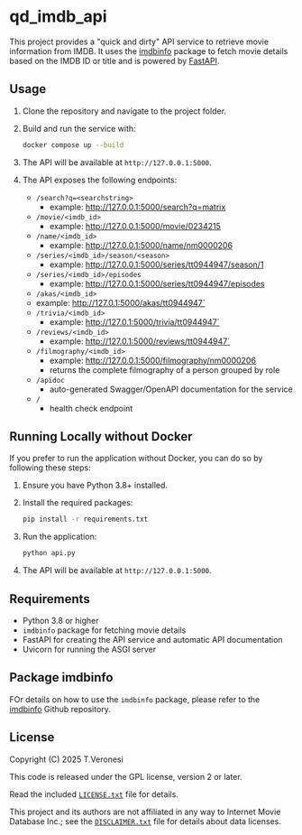 # qd_imdb_api

This project provides a "quick and dirty" API service to retrieve movie information from IMDB.
It uses the [imdbinfo](https://github.com/tveronesi/imdbinfo) package to fetch movie details based on the IMDB ID or title and is powered by [FastAPI](https://fastapi.tiangolo.com/).

## Usage

1. Clone the repository and navigate to the project folder.
2. Build and run the service with:

   ```sh
   docker compose up --build
    ```
   
3. The API will be available at `http://127.0.0.1:5000`.
4. The API exposes the following endpoints:
   - `/search?q=<searchstring>`
     - example: http://127.0.0.1:5000/search?q=matrix
   - `/movie/<imdb_id>`
     - example: http://127.0.0.1:5000/movie/0234215
   - `/name/<imdb_id>`
     - example: http://127.0.0.1:5000/name/nm0000206
   - `/series/<imdb_id>/season/<season>`
     - example: http://127.0.0.1:5000/series/tt0944947/season/1
   - `/series/<imdb_id>/episodes`
     - example: http://127.0.0.1:5000/series/tt0944947/episodes
    - `/akas/<imdb_id>`
     - example: http://127.0.1:5000/akas/tt0944947`
   - `/trivia/<imdb_id>`
     - example: http://127.0.1:5000/trivia/tt0944947`
   - `/reviews/<imdb_id>`
     - example: http://127.0.1:5000/reviews/tt0944947`
   - `/filmography/<imdb_id>`
     - example: http://127.0.0.1:5000/filmography/nm0000206
     - returns the complete filmography of a person grouped by role
   - `/apidoc`
     - auto-generated Swagger/OpenAPI documentation for the service
   - `/`
     - health check endpoint


## Running Locally without Docker

If you prefer to run the application without Docker, you can do so by following these steps:
1. Ensure you have Python 3.8+ installed.
2. Install the required packages:

   ```sh
   pip install -r requirements.txt
   ```
3. Run the application:

   ```sh
   python api.py
   ```
4. The API will be available at `http://127.0.0.1:5000`.

## Requirements
- Python 3.8 or higher
- `imdbinfo` package for fetching movie details
- FastAPI for creating the API service and automatic API documentation
- Uvicorn for running the ASGI server

## Package imdbinfo

FOr details on how to use the `imdbinfo` package, please refer to the [imdbinfo](https://github.com/tveronesi/imdbinfo) Github repository.

## License
Copyright (C)  2025 T.Veronesi

This code is released under the GPL license, version 2 or later.

Read the included [`LICENSE.txt`](LICENSE.txt) file for details.

This project and its authors are not affiliated in any way to Internet Movie Database Inc.; see the  [`DISCLAIMER.txt`](DISCLAIMER.txt) file for details about data licenses.
